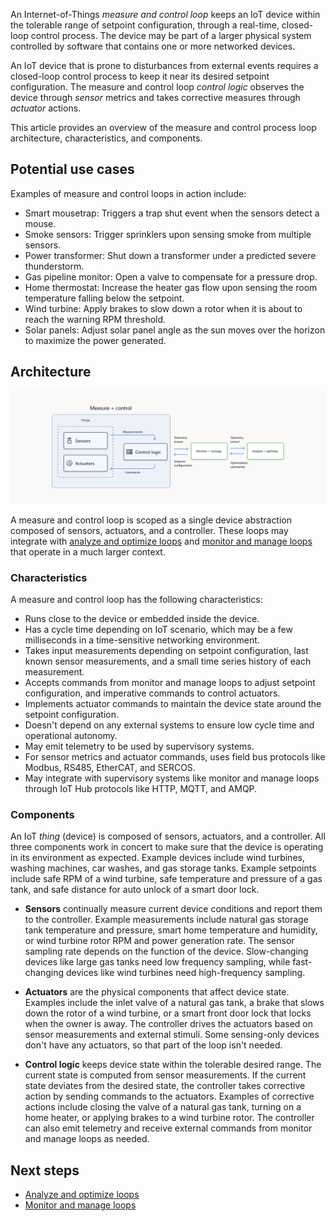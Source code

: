 An Internet-of-Things *measure and control loop* keeps an IoT device within the tolerable range of setpoint configuration, through a real-time, closed-loop control process. The device may be part of a larger physical system controlled by software that contains one or more networked devices.

An IoT device that is prone to disturbances from external events requires a closed-loop control process to keep it near its desired setpoint configuration. The measure and control loop *control logic* observes the device through *sensor* metrics and takes corrective measures through *actuator* actions.

This article provides an overview of the measure and control process loop architecture, characteristics, and components.

## Potential use cases

Examples of measure and control loops in action include:
- Smart mousetrap: Triggers a trap shut event when the sensors detect a mouse.
- Smoke sensors: Trigger sprinklers upon sensing smoke from multiple sensors.
- Power transformer: Shut down a transformer under a predicted severe thunderstorm.
- Gas pipeline monitor: Open a valve to compensate for a pressure drop.
- Home thermostat: Increase the heater gas flow upon sensing the room temperature falling below the setpoint.
- Wind turbine: Apply brakes to slow down a rotor when it is about to reach the warning RPM threshold.
- Solar panels: Adjust solar panel angle as the sun moves over the horizon to maximize the power generated.

## Architecture

![Measure and control loop in the context of a regulatory control.](./media/measure-and-control.svg)

A measure and control loop is scoped as a single device abstraction composed of sensors, actuators, and a controller. These loops may integrate with [analyze and optimize loops](analyze-optimize-loop.yml) and [monitor and manage loops](monitor-manage-loop.yml) that operate in a much larger context.

### Characteristics

A measure and control loop has the following characteristics:
- Runs close to the device or embedded inside the device.
- Has a cycle time depending on IoT scenario, which may be a few milliseconds in a time-sensitive networking environment.
- Takes input measurements depending on setpoint configuration, last known sensor measurements, and a small time series history of each measurement.
- Accepts commands from monitor and manage loops to adjust setpoint configuration, and imperative commands to control actuators.
- Implements actuator commands to maintain the device state around the setpoint configuration.
- Doesn't depend on any external systems to ensure low cycle time and operational autonomy.
- May emit telemetry to be used by supervisory systems.
- For sensor metrics and actuator commands, uses field bus protocols like Modbus, RS485, EtherCAT, and SERCOS.
- May integrate with supervisory systems like monitor and manage loops through IoT Hub protocols like HTTP, MQTT, and AMQP.

### Components

An IoT *thing* (device) is composed of sensors, actuators, and a controller. All three components work in concert to make sure that the device is operating in its environment as expected. Example devices include wind turbines, washing machines, car washes, and gas storage tanks. Example setpoints include safe RPM of a wind turbine, safe temperature and pressure of a gas tank, and safe distance for auto unlock of a smart door lock.

- **Sensors** continually measure current device conditions and report them to the controller. Example measurements include natural gas storage tank temperature and pressure, smart home temperature and humidity, or wind turbine rotor RPM and power generation rate. The sensor sampling rate depends on the function of the device. Slow-changing devices like large gas tanks need low frequency sampling, while fast-changing devices like wind turbines need high-frequency sampling.

- **Actuators** are the physical components that affect device state. Examples include the inlet valve of a natural gas tank, a brake that slows down the rotor of a wind turbine, or a smart front door lock that locks when the owner is away. The controller drives the actuators based on sensor measurements and external stimuli. Some sensing-only devices don't have any actuators, so that part of the loop isn't needed.

- **Control logic** keeps device state within the tolerable desired range. The current state is computed from sensor measurements. If the current state deviates from the desired state, the controller  takes corrective action by sending commands to the actuators. Examples of corrective actions include closing the valve of a natural gas tank, turning on a home heater, or applying brakes to a wind turbine rotor. The controller can also emit telemetry and receive external commands from monitor and manage loops as needed.

## Next steps

- [Analyze and optimize loops](analyze-optimize-loop.yml)
- [Monitor and manage loops](monitor-manage-loop.yml)
